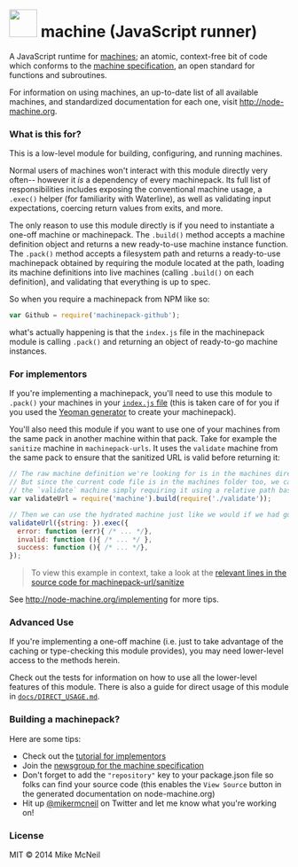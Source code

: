 <h1>
  <img src="http://node-machine.org/images/machine-anthropomorph-for-white-bg.png" width="50" />
  machine (JavaScript runner)
</h1>

A JavaScript runtime for [machines](http://node-machine.org); an atomic, context-free bit of code which conforms to the [machine specification](http://node-machine.org/spec/machine), an open standard for functions and subroutines.

For information on using machines, an up-to-date list of all available machines, and standardized documentation for each one, visit http://node-machine.org.

### What is this for?

This is a low-level module for building, configuring, and running machines.

Normal users of machines won't interact with this module directly very often-- however it _is_ a dependency of every machinepack.  Its full list of responsibilities includes exposing the conventional machine usage, a `.exec()` helper (for familiarity with Waterline), as well as validating input expectations, coercing return values from exits, and more.

The only reason to use this module directly is if you need to instantiate a one-off machine or machinepack.  The `.build()` method accepts a machine definition object and returns a new ready-to-use machine instance function.  The `.pack()` method accepts a filesystem path and returns a ready-to-use machinepack obtained by requiring the module located at the path, loading its machine definitions into live machines (calling `.build()` on each definition), and validating that everything is up to spec.

So when you require a machinepack from NPM like so:

```javascript
var Github = require('machinepack-github');
```

what's actually happening is that the `index.js` file in the machinepack module is calling `.pack()` and returning an object of ready-to-go machine instances.


### For implementors

If you're implementing a machinepack, you'll need to use this module to `.pack()` your machines in your [`index.js` file](https://github.com/mikermcneil/machinepack-urls/blob/master/index.js#L2) (this is taken care of for you if you used the [Yeoman generator](https://github.com/node-machine/generator-machinepack) to create your machinepack).

You'll also need this module if you want to use one of your machines from the same pack in another machine within that pack.  Take for example the `sanitize` machine in `machinepack-urls`.  It uses the `validate` machine from the same pack to ensure that the sanitized URL is valid before returning it:

```js
// The raw machine definition we're looking for is in the machines directory of this machinepack.
// But since the current code file is in the machines folder too, we can get the raw definition for
// the `validate` machine simply requiring it using a relative path based on its "identity".
var validateUrl = require('machine').build(require('./validate'));

// Then we can use the hydrated machine just like we would if we had gotten it out of a machinepack:
validateUrl({string: }).exec({
  error: function (err){ /* ... */},
  invalid: function (){ /* ... */ },
  success: function (){ /* ... */},
});

```
> To view this example in context, take a look at the [relevant lines in the source code for machinepack-url/sanitize](https://github.com/mikermcneil/machinepack-urls/blob/5153f138280b2385cc35e1bee54c50c8e155fb70/machines/sanitize.js#L29)

See http://node-machine.org/implementing for more tips.


### Advanced Use

If you're implementing a one-off machine (i.e. just to take advantage of the caching or type-checking this module provides), you may need lower-level access to the methods herein.

Check out the tests for information on how to use all the lower-level features of this module.  There is also a guide for direct usage of this module in [`docs/DIRECT_USAGE.md`](./docs/DIRECT_USAGE.md).

### Building a machinepack?

Here are some tips:
+ Check out the [tutorial for implementors](http://node-machine.org/implementing/Getting-Started)
+ Join the [newsgroup for the machine specification](https://groups.google.com/forum/?hl=en#!forum/node-machine)
+ Don't forget to add the `"repository"` key to your package.json file so folks can find your source code (this enables the `View Source` button in the generated documentation on node-machine.org)
+ Hit up [@mikermcneil](https://twitter.com/mikermcneil) on Twitter and let me know what you're working on!

### License

MIT
&copy; 2014 Mike McNeil


